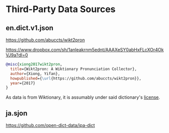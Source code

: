 # Third-Party Data Sources

## en.dict.v1.json
https://github.com/abuccts/wikt2pron

https://www.dropbox.com/sh/1anleakrnm5ednt/AAAXeSY0abHxFLcXOr4OkVJ9a?dl=0

```bibtex
@misc{xiong2017wikt2pron,
  title={Wikt2pron: A Wiktionary Pronunciation Collector},
  author={Xiong, Yifan},
  howpublished={\url{https://github.com/abuccts/wikt2pron}},
  year={2017}
}
```

As data is from Wiktionary, it is assumably under said dictionary's
[license](https://creativecommons.org/licenses/by-sa/3.0/).

## ja.sjon

https://github.com/open-dict-data/ipa-dict
